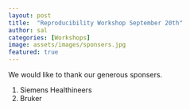```yaml
---
layout: post
title:  "Reproducibility Workshop September 20th"
author: sal
categories: [Workshops]
image: assets/images/sponsers.jpg
featured: true
---
```


We would like to thank our generous sponsers.
1. Siemens Healthineers
2. Bruker
